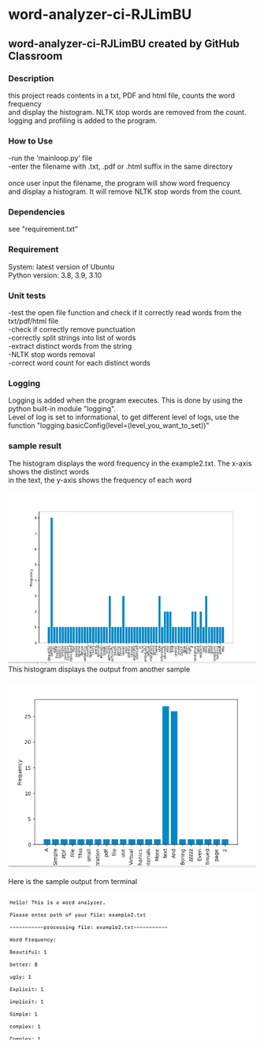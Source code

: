 # word-analyzer-ci-RJLimBU
## word-analyzer-ci-RJLimBU created by GitHub Classroom <br />
### Description <br />
this project reads contents in a txt, PDF and html file, counts the word frequency <br />
and display the histogram. NLTK stop words are removed from the count. <br />
logging and profiling is added to the program. <br />
### How to Use <br />
-run the 'mainloop.py' file <br />
-enter the filename with .txt, .pdf or .html suffix in the same directory <br />
<br />
once user input the filename, the program will show word frequency <br />
and display a histogram. It will remove NLTK stop words from the count. <br />
### Dependencies <br />
see "requirement.txt" <br />
### Requirement
System: latest version of Ubuntu <br />
Python version: 3.8, 3.9, 3.10 <br />
### Unit tests
-test the open file function and check if it correctly read words from the txt/pdf/html file <br />
-check if correctly remove punctuation <br />
-correctly split strings into list of words <br /> 
-extract distinct words from the string <br />
-NLTK stop words removal <br />
-correct word count for each distinct words <br />
### Logging
Logging is added when the program executes. This is done by using the python built-in module "logging". <br />Level of log is set to informational, to get different level of logs, use the <br />
function "logging.basicConfig(level=(level_you_want_to_set))"<br />
### sample result
The histogram displays the word frequency in the example2.txt. The x-axis shows the distinct words <br /> 
in the text, the y-axis shows the frequency of each word <br />
<br />
![histogramResult](/images/sample_output.png)
<br />
This histogram displays the output from another sample <br />
<br />
![histogramResultPDF](/images/sample_outputpdf.png)
<br />
<br />
Here is the sample output from terminal <br />
<br />
![terminalResult](/images/sample_output_terminal.png)
<br />
